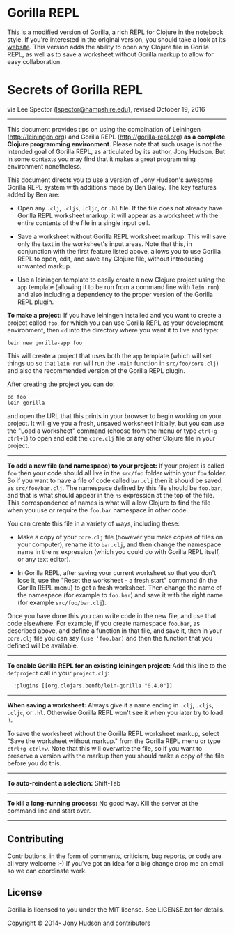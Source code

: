 # Gorilla REPL
This is a modified version of Gorilla, a rich REPL for Clojure in the notebook style. If you're interested in the original version, you should take a look at its [website](http://gorilla-repl.org). This version adds the ability to open any Clojure file in Gorilla REPL, as well as to save a worksheet
without Gorilla markup to allow for easy collaboration.

Secrets of Gorilla REPL
=======================
via Lee Spector (lspector@hampshire.edu), revised October 19, 2016

----
This document provides tips on using the combination of Leiningen (<http://leiningen.org>) and Gorilla REPL (<http://gorilla-repl.org>) **as a complete Clojure programming environment**. Please note that such usage is not the intended goal of Gorilla REPL, as articulated by its author, Jony Hudson. But in some contexts you may find that it makes a great programming environment nonetheless.

This document directs you to use a version of Jony Hudson's awesome Gorilla REPL system with additions made by Ben Bailey. The key features added by Ben are:

- Open any `.clj`, `.cljs`, `.cljc`, or `.hl` file. If the file does not already have Gorilla REPL worksheet markup, it will appear as a worksheet with the entire contents of the file in a single input cell.

- Save a worksheet without Gorilla REPL worksheet markup. This will save only the text in the worksheet's input areas. Note that this, in conjunction with the first feature listed above, allows you to use Gorilla REPL to open, edit, and save any Clojure file, without introducing unwanted markup.

- Use a leiningen template to easily create a new Clojure project using the `app` template (allowing it to be run from a command line with `lein run`) and also including a dependency to the proper version of the Gorilla REPL plugin.

**To make a project:**
If you have leiningen installed and you want to create a project called `foo`, for which you can use Gorilla REPL as your development environment, then `cd` into the directory where you want it to live and type:

```
lein new gorilla-app foo
```

This will create a project that uses both the `app` template (which will set things up so that `lein run` will run the `-main` function in `src/foo/core.clj`) and also the recommended version of the Gorilla REPL plugin.

After creating the project you can do:

```
cd foo
lein gorilla
```

and open the URL that this prints in your browser to begin working on your project. It will give you a fresh, unsaved worksheet initially, but you can use the "Load a worksheet" command (choose from the menu or type `ctrl+g ctrl+l`) to open and edit the `core.clj` file or any other Clojure file in your project.

---

**To add a new file (and namespace) to your project:**
If your project is called `foo` then your code should all live in the `src/foo` folder within your `foo` folder. So if you want to have a file of code called `bar.clj` then it should be saved as `src/foo/bar.clj`. The namespace defined by this file should be `foo.bar`, and that is what should appear in the `ns` expression at the top of the file. This correspondence of names is what will allow Clojure to find the file when you use or require the `foo.bar` namespace in other code.

You can create this file in a variety of ways, including these:

- Make a copy of your `core.clj` file (however you make copies of files on your computer), rename it to `bar.clj`, and then change the namespace name in the `ns` expression (which you could do with Gorilla REPL itself, or any text editor).

- In Gorilla REPL, after saving your current worksheet so that you don't lose it, use the "Reset the worksheet - a fresh start" command (in the Gorilla REPL menu) to get a fresh worksheet. Then change the name of the namespace (for example to `foo.bar`) and save it with the right name (for example `src/foo/bar.clj`).

Once you have done this you can write code in the new file, and use that code elsewhere. For example, if you create namespace `foo.bar`, as described above, and define a function in that file, and save it, then in your `core.clj` file you can say `(use 'foo.bar)` and then the function that you defined will be available.


---

**To enable Gorilla REPL for an existing leiningen project:**
Add this line to the `defproject` call in your `project.clj`:


```
  :plugins [[org.clojars.benfb/lein-gorilla "0.4.0"]]
```

---

**When saving a worksheet:**
Always give it a name ending in `.clj`, `.cljs`, `.cljc`, or `.hl`. Otherwise Gorilla REPL won't see it when you later try to load it.

To save the worksheet without the Gorilla REPL worksheet markup, select "Save the worksheet without markup." from the Gorilla REPL menu or type `ctrl+g ctrl+w`. Note that this will overwrite the file, so if you want to preserve a version with the markup then you should make a copy of the file before you do this.

---

**To auto-reindent a selection:**
Shift-Tab

---

**To kill a long-running process:**
No good way. Kill the server at the command line and start over.

---

## Contributing
Contributions, in the form of comments, criticism, bug reports, or code are all very welcome :-) If you've got an idea for a big change drop me an email so we can coordinate work.

## License
Gorilla is licensed to you under the MIT license. See LICENSE.txt for details.

Copyright © 2014- Jony Hudson and contributors
